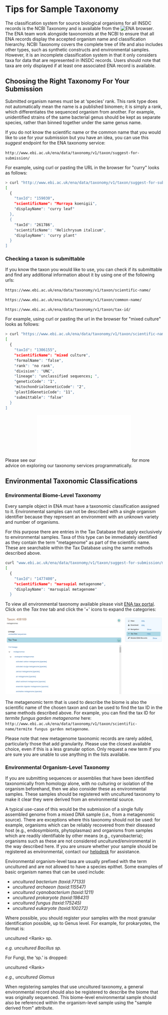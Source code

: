 # Tips for Sample Taxonomy

The classification system for source biological organisms for all INSDC records is the NCBI Taxonomy and 
is available from the ![ENA browser](https://www.ebi.ac.uk/ena/browser/view/Taxon:9606). The ENA team work 
alongside taxonomists at the NCBI to ensure that all ENA records display the accepted organism name and 
classification hierarchy. NCBI Taxonomy covers the complete tree of life and also includes other types, 
such as synthetic constructs and environmental samples. However, it is an incomplete classification system 
in that it only considers taxa for data that are represented in INSDC records. Users should note that taxa 
are only displayed if at least one associated ENA record is available.

## Choosing the Right Taxonomy For Your Submission

Submitted organism names must be at ‘species’ rank. This rank type does not automatically mean the name 
is a published binomen; it is simply a rank, which differentiates the sequenced organism from another. 
For example, unidentified strains of the same bacterial genus should be kept as separate species, 
rather than binned together under the same genus name.

If you do not know the scientific name or the common name that you would like to use for your submission but you 
have an idea, you can use this *suggest* endpoint for the ENA taxonomy service:
 
 `http://www.ebi.ac.uk/ena/data/taxonomy/v1/taxon/suggest-for-submission/`

For example, using curl or pasting the URL in the browser for "curry" looks as follows:

```bash
> curl "http://www.ebi.ac.uk/ena/data/taxonomy/v1/taxon/suggest-for-submission/curry"
[
  {
    "taxId": "159030",
    "scientificName": "Murraya koenigii",
    "displayName": "curry leaf"
  },
  {
    "taxId": "261786",
    "scientificName": "Helichrysum italicum",
    "displayName": "curry plant"
  }
]
```

### Checking a taxon is submittable

If you know the taxon you would like to use, you can check if its submittable and find any additional information 
 about it by using one of the following urls:

`https://www.ebi.ac.uk/ena/data/taxonomy/v1/taxon/scientific-name/`

`https://www.ebi.ac.uk/ena/data/taxonomy/v1/taxon/common-name/`

`https://www.ebi.ac.uk/ena/data/taxonomy/v1/taxon/tax-id/`

For example, using curl or pasting the url in the browser for "mixed culture" looks as follows:

```bash
> curl "https://www.ebi.ac.uk/ena/data/taxonomy/v1/taxon/scientific-name/mixed%20culture"
[
  {
    "taxId": "1306155",
    "scientificName": "mixed culture",
    "formalName": "false",
    "rank": "no rank",
    "division": "UNC",
    "lineage": "unclassified sequences; ",
    "geneticCode": "1",
    "mitochondrialGeneticCode": "2",
    "plastIdGeneticCode": "11",
    "submittable": "false"
  }
]
```

Please see our ![guide on exploring taxonomy](../retrieval/programmatic-access/taxonomy.html) for more advice on 
exploring our taxonomy services programmatically.


## Environmental Taxonomic Classifications

### Environmental Biome-Level Taxonomy

Every sample object in ENA must have a taxonomic classification assigned to it. Environmental samples can not be described with a single organism identifier because they represent an environment with an unknown variety and number of organisms.

For this purpose there are entries in the Tax Database that apply exclusively to environmental samples. Taxa of this type can be immediately identified as they contain the term "metagenome" as part of the scientific name. These are searchable within the Tax Database using the same methods described above.

```bash
curl "www.ebi.ac.uk/ena/data/taxonomy/v1/taxon/suggest-for-submission/marsupial%20meta"
[
  {
    "taxId": "1477400",
    "scientificName": "marsupial metagenome",
    "displayName": "marsupial metagenome"
  }
```

To view all environmental taxonomy available please visit [ENA tax portal](https://www.ebi.ac.uk/ena/data/view/Taxon:408169). Click on the *Tax tree* tab and click the '+' icons to expand the categories:

![metagenome](images/tax_p01.png)

 The metagenomic term that is used to describe the biome is also the scientific name of the chosen taxon and can be used to find the tax ID in the same methods described above. For example, you can find the tax ID for *termite fungus garden metagenome* here:
 `http://www.ebi.ac.uk/ena/data/taxonomy/v1/taxon/scientific-name/termite fungus garden metagenome`.

 Please note that new metagenome taxonomic records are rarely added, particularly those that add granularity. Please use the closest available choice, even if this is a less granular option. Only request a new term if you are sure you are unable to use anything in the lists available.

### Environmental Organism-Level Taxonomy

If you are submitting sequences or assemblies that have been identified taxonomically from homology alone, with no culturing or isolation of the organism beforehand, then we also consider these as environmental samples. These samples should be registered with uncultured taxonomy to make it clear they were derived from an environmental source.

A typical use-case of this would be the submission of a single fully assembled genome from a mixed DNA sample (i.e., from a metagenomic source).  There are exceptions where this taxonomy should not be used: for example, organisms which can be reliably recovered from their diseased host (e.g., endosymbionts, phytoplasmas) and organisms from samples which are readily identifiable by other means (e.g., cyanobacteria); organisms such as these are not considered uncultured/environmental in the way described here. If you are unsure whether your sample should be registered as environmental, contact our [helpdesk](https://www.ebi.ac.uk/ena/browser/support) for assistance.

Environmental organism-level taxa are usually prefixed with the term uncultured and are not allowed to have a species epithet. Some examples of basic organism names that can be used include:

- *uncultured bacterium  (taxid:77133)*
- *uncultured archaeon  (taxid:115547)*
- *uncultured cyanobacterium  (taxid:1211)*
- *uncultured prokaryote  (taxid:198431)*
- *uncultured fungus  (taxid:175245)*
- *uncultured eukaryote  (taxid:100272)*

Where possible, you should register your samples with the most granular identification possible, up to Genus level. For example, for prokaryotes, the format is:

uncultured \<Rank\> sp.

*e.g. uncultured Bacillus sp.*

 For Fungi, the ‘sp.’ is dropped:

uncultured \<Rank\>

*e.g., uncultured Glomus*

When registering samples that use uncultured taxonomy, a general environmental record should also be registered to describe the biome that was originally sequenced. This biome-level environmental sample should also be referenced within the organism-level sample using the "sample derived from" attribute.
